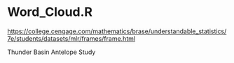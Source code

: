 # Word_Cloud.R
https://college.cengage.com/mathematics/brase/understandable_statistics/7e/students/datasets/mlr/frames/frame.html

Thunder Basin Antelope Study
